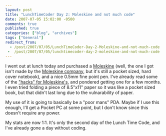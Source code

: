 ```yaml
---
layout: post
title: "LunchTimeCoder Day 2: Moleskine and not much code"
date: 2007-07-05 15:02:00 -0500
comments: true
published: true
categories: ["blog", "archives"]
tags: ["General"]
redirect_from: 
  - /post/2007/07/05/LunchTimeCoder-Day-2-Moleskine-and-not-much-code
 -  /post/2007/07/05/lunchtimecoder-day-2-moleskine-and-not-much-code
---
```

<!-- more -->
<P>I went out at lunch today and purchased a <A href="http://en.wikipedia.org/wiki/Moleskine">Moleskine</A>&nbsp;(well, the one I got isn't made by the&nbsp;<A href="http://www.moleskine.com/">Moleskine company</A>, but it's still a pocket sized, hard cover notebook), and a nice 0.5mm fine point pen. I've already read some of the <A href="http://lifehacker.com/software/moleskine/">"hacks" for Moleskine's</A>, and pondered getting one for a few months. I even tried folding a piece of 8.5"x11" paper so it was like a pocket sized book, but that didn't last long due to&nbsp;the vulnarability of paper.</P>
<P>My use of it is going to basically be a "poor mans" PDA. Maybe if I use this enough, I'll get a Pocket PC at some point, but I don't know since this doesn't require any power.</P>
<P>My stats are now 1:1. It's only the second day of the Lunch Time Code, and I've already gone a day without coding.</P>
